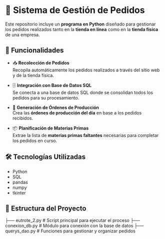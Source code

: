 # 🛒 Sistema de Gestión de Pedidos

Este repositorio incluye un **programa en Python** diseñado para gestionar los pedidos realizados tanto en la **tienda en línea** como en la **tienda física** de una empresa.

## 📌 Funcionalidades

- 📥 **Recolección de Pedidos**  
  Recopila automáticamente los pedidos realizados a través del sitio web y de la tienda física.

- 🗄️ **Integración con Base de Datos SQL**  
  Se conecta a una base de datos SQL donde se consolidan todos los pedidos para su procesamiento.

- 🧾 **Generación de Órdenes de Producción**  
  Crea las **órdenes de producción del día** en base a los pedidos recibidos.

- 📦 **Planificación de Materias Primas**  
  Extrae la lista de **materias primas faltantes** necesarias para completar los pedidos en curso.

## 🛠️ Tecnologías Utilizadas

- Python  
- SQL
- pandas
- numpy
- tkinter

## 📁 Estructura del Proyecto
├── eutrote_2.py # Script principal para ejecutar el proceso
├── conexion_db.py # Módulo para conexión con la base de datos
├── querys_dao.py # Funciones para gestionar y organizar pedidos


